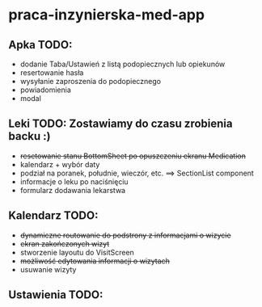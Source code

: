 # praca-inzynierska-med-app

## Apka TODO:

- dodanie Taba/Ustawień z listą podopiecznych lub opiekunów
- resertowanie hasła
- wysyłanie zaproszenia do podopiecznego
- powiadomienia
- modal

## Leki TODO: Zostawiamy do czasu zrobienia backu :)

- ~~resetowanie stanu BottomSheet po opuszczeniu ekranu Medication~~
- kalendarz + wybór daty
- podział na poranek, południe, wieczór, etc. ==> SectionList component
- informacje o leku po naciśnięciu
- formularz dodawania lekarstwa

## Kalendarz TODO:

- ~~dynamiczne routowanie do podstrony z informacjami o wizycie~~
- ~~ekran zakończonych wizyt~~
- stworzenie layoutu do VisitScreen
- ~~możliwość edytowania informacji o wizytach~~
- usuwanie wizyty

## Ustawienia TODO:
